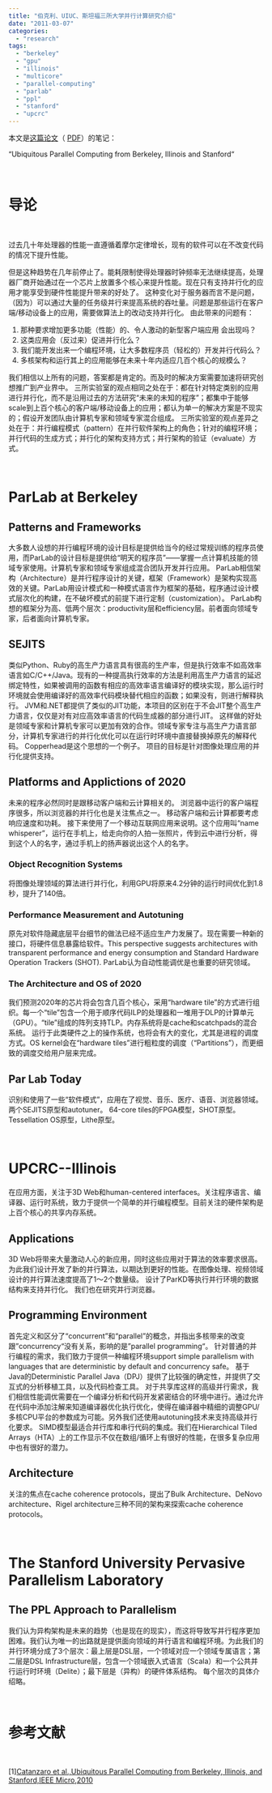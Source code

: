 ```yaml
---
title: "伯克利、UIUC、斯坦福三所大学并行计算研究介绍"
date: "2011-03-07"
categories: 
  - "research"
tags: 
  - "berkeley"
  - "gpu"
  - "illinois"
  - "multicore"
  - "parallel-computing"
  - "parlab"
  - "ppl"
  - "stanford"
  - "upcrc"
---
```


本文是[这篇论文](http://portal.acm.org/citation.cfm?id=1803935.1804054&coll=DL&dl=GUIDE&CFID=11443391&CFTOKEN=66610659)（ [PDF](http://parlab.eecs.berkeley.edu/sites/all/parlab/files/BIS%20for%20IEEE%20Micro%20V6.pdf)）的笔记：

“Ubiquitous Parallel Computing from Berkeley, Illinois and Stanford“

 

# 导论

 

过去几十年处理器的性能一直遵循着摩尔定律增长，现有的软件可以在不改变代码的情况下提升性能。

但是这种趋势在几年前停止了。能耗限制使得处理器时钟频率无法继续提高，处理器厂商开始通过在一个芯片上放置多个核心来提升性能。现在只有支持并行化的应用才能享受到硬件性能提升带来的好处了。 这种变化对于服务器而言不是问题，（因为）可以通过大量的任务级并行来提高系统的吞吐量。问题是那些运行在客户端/移动设备上的应用，需要做算法上的改动支持并行化。 由此带来的问题有：

1. 那种要求增加更多功能（性能）的、令人激动的新型客户端应用 会出现吗？
2. 这类应用会（反过来）促进并行化么？
3. 我们能开发出来一个编程环境，让大多数程序员（轻松的）开发并行代码么？
4. 多核架构和运行其上的应用能够在未来十年内适应几百个核心的规模么？

我们相信以上所有的问题，答案都是肯定的。而及时的解决方案需要加速将研究创想推广到产业界中。 三所实验室的观点相同之处在于：都在针对特定类别的应用进行并行化，而不是沿用过去的方法研究“未来的未知的程序”；都集中于能够scale到上百个核心的客户端/移动设备上的应用；都认为单一的解决方案是不现实的；假设开发团队由计算机专家和领域专家混合组成。 三所实验室的观点差异之处在于：并行编程模式（pattern）在并行软件架构上的角色；针对的编程环境；并行代码的生成方式；并行化的架构支持方式；并行架构的验证（evaluate）方式。

 

# ParLab at Berkeley

## Patterns and Frameworks

大多数人设想的并行编程环境的设计目标是提供给当今的经过常规训练的程序员使用，而ParLab的设计目标是提供给“明天的程序员”——掌握一点计算机技能的领域专家使用。计算机专家和领域专家组成混合团队开发并行应用。 ParLab相信架构（Architecture）是并行程序设计的关键，框架（Framework）是架构实现高效的关键。ParLab用设计模式和一种模式语言作为框架的基础，程序通过设计模式层次化的构建，在不破坏模式的前提下进行定制（customization）。 ParLab构想的框架分为高、低两个层次：productivity层和efficiency层。前者面向领域专家，后者面向计算机专家。

## SEJITS

类似Python、Ruby的高生产力语言具有很高的生产率，但是执行效率不如高效率语言如C/C++/Java。现有的一种提高执行效率的方法是利用高生产力语言的延迟绑定特性，如果被调用的函数有相应的高效率语言编译好的模块实现，那么运行时环境就会使用编译好的高效率代码模块替代相应的函数；如果没有，则进行解释执行。 JVM和.NET都提供了类似的JIT功能，本项目的区别在于不会JIT整个高生产力语言，仅仅是对有对应高效率语言的代码生成器的部分进行JIT。 这样做的好处是领域专家和计算机专家可以更加有效的合作。领域专家专注与高生产力语言部分，计算机专家进行的并行化优化可以在运行时环境中直接替换掉原先的解释代码。 Copperhead是这个思想的一个例子。 项目的目标是针对图像处理应用的并行化提供支持。

## Platforms and Applictions of 2020

未来的程序必然同时是跟移动客户端和云计算相关的。 浏览器中运行的客户端程序很多，所以浏览器的并行化也是关注焦点之一。 移动客户端和云计算都要考虑响应速度和功耗。 接下来使用了一个移动互联网应用来说明。这个应用叫“name whisperer”，运行在手机上，给走向你的人拍一张照片，传到云中进行分析，得到这个人的名字，通过手机上的扬声器说出这个人的名字。

### Object Recognition Systems

将图像处理领域的算法进行并行化，利用GPU将原来4.2分钟的运行时间优化到1.8秒，提升了140倍。

### Performance Measurement and Autotuning

原先对软件隐藏底层平台细节的做法已经不适应生产力发展了。现在需要一种新的接口，将硬件信息暴露给软件。This perspective suggests architectures with transparent performance and energy consumption and Standard Hardware Operation Trackers (SHOT). ParLab认为自动性能调优是也重要的研究领域。

### The Architecture and OS of 2020

我们预测2020年的芯片将会包含几百个核心，采用“hardware tile”的方式进行组织。每一个“tile”包含一个用于顺序代码ILP的处理器和一堆用于DLP的计算单元（GPU）。“tile”组成的阵列支持TLP。内存系统将是cache和scatchpads的混合系统。 运行于此类硬件之上的操作系统，也将会有大的变化，尤其是进程的调度方式。OS kernel会在“hardware tiles”进行粗粒度的调度（“Partitions”），而更细致的调度交给用户层来完成。

## Par Lab Today

识别和使用了一些“软件模式”，应用在了视觉、音乐、医疗、语音、浏览器领域。 两个SEJITS原型和autotuner。 64-core tiles的FPGA模型，SHOT原型。 Tessellation OS原型，Lithe原型。

 

# UPCRC--Illinois

在应用方面，关注于3D Web和human-centered interfaces。关注程序语言、编译器、运行时系统，致力于提供一个简单的并行编程模型。目前关注的硬件架构是上百个核心的共享内存系统。

## Applications

3D Web将带来大量激动人心的新应用，同时这些应用对于算法的效率要求很高。为此我们设计开发了新的并行算法，以期达到更好的性能。在图像处理、视频领域设计的并行算法速度提高了1～2个数量级。 设计了ParKD等执行并行环境的数据结构来支持并行化。 我们也在研究并行浏览器。

## Programming Environment

首先定义和区分了“concurrent”和“parallel”的概念，并指出多核带来的改变跟”concurrency“没有关系，影响的是”parallel programming“。 针对普通的并行编程的需求，我们致力于提供一种编程环境support simple parallelism with languages that are deterministic by default and concurrency safe。 基于Java的Deterministic Parallel Java（DPJ）提供了比较强的确定性，并提供了交互式的分析移植工具，以及代码检查工具。 对于共享库这样的高级并行需求，我们相信性能调优需要在一个编译分析和代码开发紧密结合的环境中进行。通过允许在代码中添加注解来知道编译器优化执行优化，使得在编译器中精细的调整GPU/多核CPU平台的参数成为可能。另外我们还使用autotuning技术来支持高级并行化要求。 SIMD模型最适合并行库和串行代码的集成。我们在Hierarchical Tiled Arrays（HTA）上的工作显示不仅在数组/循环上有很好的性能，在很多复杂应用中也有很好的潜力。

## Architecture

关注的焦点在cache coherence protocols，提出了Bulk Architecture、DeNovo architecture、Rigel architecture三种不同的架构来探索cache coherence protocols。

 

# The Stanford University Pervasive Parallelism Laboratory

## The PPL Approach to Parallelism

我们认为异构架构是未来的趋势（也是现在的现实），而这将导致写并行程序更加困难。我们认为唯一的出路就是提供面向领域的并行语言和编程环境。为此我们的并行环境分成了3个层次：最上层是DSL层，一个领域对应一个领域专属语言；第二层是DSL Infrastructure层，包含一个领域嵌入式语言（Scala）和一个公共并行运行时环境（Delite）；最下层是（异构）的硬件体系结构。 每个层次的具体介绍略。

 

# 参考文献

 

\[1\][Catanzaro et al.,Ubiquitous Parallel Computing from Berkeley, Illinois, and Stanford,IEEE Micro,2010](http://portal.acm.org/citation.cfm?id=1803935.1804054&coll=DL&dl=GUIDE&CFID=11443391&CFTOKEN=66610659)
